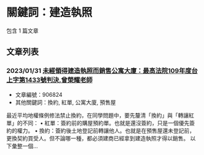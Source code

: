 # 關鍵詞：建造執照

包含 1 篇文章

## 文章列表

### 2023/01/31 [未經領得建造執照而銷售公寓大廈：最高法院109年度台上字第1433號判決,曾榮耀老師](../../articles/906824_%E6%9C%AA%E7%B6%93%E9%A0%98%E5%BE%97%E5%BB%BA%E9%80%A0%E5%9F%B7%E7%85%A7%E8%80%8C%E9%8A%B7%E5%94%AE%E5%85%AC%E5%AF%93%E5%A4%A7%E5%BB%88%EF%BC%9A%E6%9C%80%E9%AB%98%E6%B3%95%E9%99%A2109%E5%B9%B4%E5%BA%A6%E5%8F%B0%E4%B8%8A%E5%AD%97%E7%AC%AC1433%E8%99%9F%E5%88%A4%E6%B1%BA%2C%E6%9B%BE%E6%A6%AE%E8%80%80%E8%80%81%E5%B8%AB.md)
- 文章編號：906824
- 其他關鍵詞：換約, 紅單, 公寓大廈, 預售屋

最近平均地權條例修法禁止換約，在同學問題中，要先釐清「換約」與「轉讓紅單」的不同： • 紅單：簽約前的購屋預約單。也就是還沒簽約，只是一個優先簽約的權力。 • 換約：簽約後土地登記前轉讓他人。也就是在預售屋還未登記前，更換契約買受人。但不論哪一種，都必須建商已經拿到建造執照才得以銷售。 以下彙整一個...
